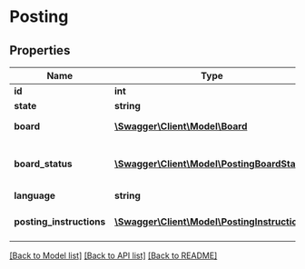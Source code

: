 # Posting

## Properties
Name | Type | Description | Notes
------------ | ------------- | ------------- | -------------
**id** | **int** |  | [optional] 
**state** | **string** |  | [optional] 
**board** | [**\Swagger\Client\Model\Board**](Board.md) | Board reference | 
**board_status** | [**\Swagger\Client\Model\PostingBoardStatus**](PostingBoardStatus.md) | Read-only status of posting on a board | [optional] 
**language** | **string** |  | [optional] 
**posting_instructions** | [**\Swagger\Client\Model\PostingInstructions**](PostingInstructions.md) | Board delivery instructions | 

[[Back to Model list]](../README.md#documentation-for-models) [[Back to API list]](../README.md#documentation-for-api-endpoints) [[Back to README]](../README.md)


